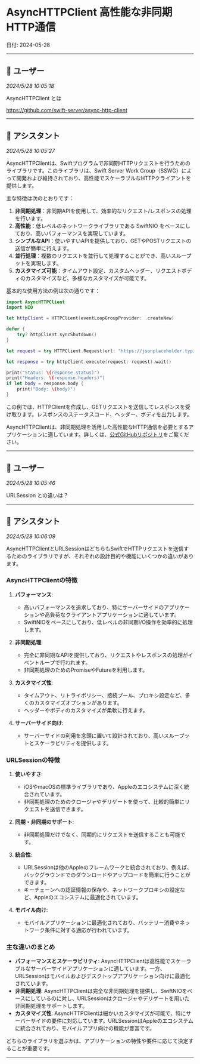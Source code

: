# AsyncHTTPClient 高性能な非同期HTTP通信

日付: 2024-05-28

---

## 👤 ユーザー
*2024/5/28 10:05:18*

AsyncHTTPClient とは

https://github.com/swift-server/async-http-client

---

## 🤖 アシスタント
*2024/5/28 10:05:27*

AsyncHTTPClientは、Swiftプログラムで非同期HTTPリクエストを行うためのライブラリです。このライブラリは、Swift Server Work Group（SSWG）によって開発および維持されており、高性能でスケーラブルなHTTPクライアントを提供します。

主な特徴は次のとおりです：

1. **非同期処理**：非同期APIを使用して、効率的なリクエスト/レスポンスの処理を行います。
2. **高性能**：低レベルのネットワークライブラリである SwiftNIO をベースにしており、高いパフォーマンスを実現しています。
3. **シンプルなAPI**：使いやすいAPIを提供しており、GETやPOSTリクエストの送信が簡単に行えます。
4. **並行処理**：複数のリクエストを並行して処理することができ、高いスループットを実現します。
5. **カスタマイズ可能**：タイムアウト設定、カスタムヘッダー、リクエストボディのカスタマイズなど、多様なカスタマイズが可能です。

基本的な使用方法の例は次の通りです：

```swift
import AsyncHTTPClient
import NIO

let httpClient = HTTPClient(eventLoopGroupProvider: .createNew)

defer {
    try? httpClient.syncShutdown()
}

let request = try HTTPClient.Request(url: "https://jsonplaceholder.typicode.com/posts/1", method: .GET)

let response = try httpClient.execute(request: request).wait()

print("Status: \(response.status)")
print("Headers: \(response.headers)")
if let body = response.body {
    print("Body: \(body)")
}
```

この例では、HTTPClientを作成し、GETリクエストを送信してレスポンスを受け取ります。レスポンスのステータスコード、ヘッダー、ボディを出力します。

AsyncHTTPClientは、非同期処理を活用した高性能なHTTP通信を必要とするアプリケーションに適しています。詳しくは、[公式GitHubリポジトリ](https://github.com/swift-server/async-http-client)をご覧ください。

---

## 👤 ユーザー
*2024/5/28 10:05:46*

URLSession との違いは？

---

## 🤖 アシスタント
*2024/5/28 10:06:09*

AsyncHTTPClientとURLSessionはどちらもSwiftでHTTPリクエストを送信するためのライブラリですが、それぞれの設計目的や機能にいくつかの違いがあります。

### AsyncHTTPClientの特徴
1. **パフォーマンス**:
   - 高いパフォーマンスを追求しており、特にサーバーサイドのアプリケーションや高負荷なクライアントアプリケーションに適しています。
   - SwiftNIOをベースにしており、低レベルの非同期I/O操作を効率的に処理します。

2. **非同期処理**:
   - 完全に非同期なAPIを提供しており、リクエストやレスポンスの処理がイベントループで行われます。
   - 非同期処理のためのPromiseやFutureを利用します。

3. **カスタマイズ性**:
   - タイムアウト、リトライポリシー、接続プール、プロキシ設定など、多くのカスタマイズオプションがあります。
   - ヘッダーやボディのカスタマイズが柔軟に行えます。

4. **サーバーサイド向け**:
   - サーバーサイドの利用を念頭に置いて設計されており、高いスループットとスケーラビリティを提供します。

### URLSessionの特徴
1. **使いやすさ**:
   - iOSやmacOSの標準ライブラリであり、Appleのエコシステムに深く統合されています。
   - 非同期処理のためのクロージャやデリゲートを使って、比較的簡単にリクエストを送信できます。

2. **同期・非同期のサポート**:
   - 非同期処理だけでなく、同期的にリクエストを送信することも可能です。

3. **統合性**:
   - URLSessionは他のAppleのフレームワークと統合されており、例えば、バックグラウンドでのダウンロードやアップロードを簡単に行うことができます。
   - キーチェーンへの認証情報の保存や、ネットワークプロキシの設定など、Appleのエコシステムに最適化されています。

4. **モバイル向け**:
   - モバイルアプリケーションに最適化されており、バッテリー消費やネットワーク条件に対する適応が行われています。

### 主な違いのまとめ
- **パフォーマンスとスケーラビリティ**: AsyncHTTPClientは高性能でスケーラブルなサーバーサイドアプリケーションに適しています。一方、URLSessionはモバイルおよびデスクトップアプリケーション向けに最適化されています。
- **非同期処理**: AsyncHTTPClientは完全な非同期処理を提供し、SwiftNIOをベースにしているのに対し、URLSessionはクロージャやデリゲートを用いた非同期処理をサポートします。
- **カスタマイズ性**: AsyncHTTPClientは細かいカスタマイズが可能で、特にサーバーサイドの要件に対応しています。URLSessionはAppleのエコシステムに統合されており、モバイルアプリ向けの機能が豊富です。

どちらのライブラリを選ぶかは、アプリケーションの特性や要件に応じて決定することが重要です。

---
